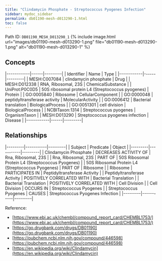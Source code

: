 ```yaml
---
title: "Clindamycin Phosphate - Streptococcus Pyogenes Infection"
sidebar: mydoc_sidebar
permalink: db01190-mesh-d013290-1.html
toc: false 
---
```



Path ID: `DB01190_MESH_D013290_1`
{% include image.html url="images/db01190-mesh-d013290-1.png" file="db01190-mesh-d013290-1.png" alt="db01190-mesh-d013290-1" %}

## Concepts

|------------|------|---------|
| Identifier | Name | Type    |
|------------|------|---------|
| MESH:C007084 | clindamycin phosphate | Drug |
| MESH:D012338 | RNA, Ribosomal, 23S | ChemicalSubstance |
| UniProt:P0C0D5 | 50S ribosomal protein L4 (Streptococcus pyogenes) | Protein |
| GO:0005840 | Ribosome | CellularComponent |
| GO:0000048 | peptidyltransferase activity | MolecularActivity |
| GO:0006412 | Bacterial translation | BiologicalProcess |
| GO:0051301 | cell division | BiologicalProcess |
| NCBITaxon:1314 | Streptococcus pyogenes | OrganismTaxon |
| MESH:D013290 | Streptococcus pyogenes infection | Disease |
|------------|------|---------|

## Relationships

|---------|-----------|---------|
| Subject | Predicate | Object  |
|---------|-----------|---------|
| Clindamycin Phosphate | DECREASES ACTIVITY OF | Rna, Ribosomal, 23S |
| Rna, Ribosomal, 23S | PART OF | 50S Ribosomal Protein L4 (Streptococcus Pyogenes) |
| 50S Ribosomal Protein L4 (Streptococcus Pyogenes) | PART OF | Ribosome |
| Ribosome | PARTICIPATES IN | Peptidyltransferase Activity |
| Peptidyltransferase Activity | POSITIVELY CORRELATED WITH | Bacterial Translation |
| Bacterial Translation | POSITIVELY CORRELATED WITH | Cell Division |
| Cell Division | OCCURS IN | Streptococcus Pyogenes |
| Streptococcus Pyogenes | CAUSES | Streptococcus Pyogenes Infection |
|---------|-----------|---------|

Reference: 
  - [https://www.ebi.ac.uk/chembl/compound_report_card/CHEMBL1753/](https://www.ebi.ac.uk/chembl/compound_report_card/CHEMBL1753/)
  - [https://go.drugbank.com/drugs/DB01190](https://go.drugbank.com/drugs/DB01190)
  - [https://pubchem.ncbi.nlm.nih.gov/compound/446598](https://pubchem.ncbi.nlm.nih.gov/compound/446598)
  - [https://en.wikipedia.org/wiki/Clindamycin](https://en.wikipedia.org/wiki/Clindamycin)
